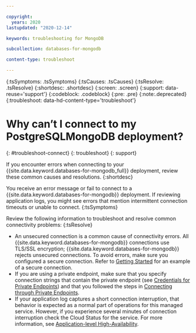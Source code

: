 ```yaml
---

copyright:
  years: 2020
lastupdated: "2020-12-14"

keywords: troubleshooting for MongoDB

subcollection: databases-for-mongodb

content-type: troubleshoot

---
```


{:tsSymptoms: .tsSymptoms}
{:tsCauses: .tsCauses}
{:tsResolve: .tsResolve}
{:shortdesc: .shortdesc}
{:screen: .screen}
{:support: data-reuse='support'}
{:codeblock: .codeblock}
{:pre: .pre}
{:note:.deprecated}
{:troubleshoot: data-hd-content-type='troubleshoot'}


# Why can’t I connect to my PostgreSQLMongoDB deployment?
{: #troubleshoot-connect}
{: troubleshoot}
{: support} <!-- Only add this attribute to entries that you want to display in the support center. -->

If you encounter errors when connecting to your {{site.data.keyword.databases-for-mongodb_full}} deployment, review these common causes and resolutions.
{:shortdesc}

You receive an error message or fail to connect to a {{site.data.keyword.databases-for-mongodb}} deployment.  If reviewing application logs, you might see errors that mention intermittent connection timeouts or unable to connect.
{:tsSymptoms}

Review the following information to troubleshoot and resolve common connectivity problems:
{:tsResolve}
* An unsecured connection is a common cause of connectivity errors.  All {{site.data.keyword.databases-for-mongodb}} connections use TLS/SSL encryption; {{site.data.keyword.databases-for-mongodb}} rejects unsecured connections.  To avoid errors, make sure you configured a secure connection.  Refer to [Getting Started](/docs/databases-for-mongodb?topic=databases-for-mongodb-getting-started) for an example of a secure connection.
* If you are using a private endpoint, make sure that you specify connection strings that contain the private endpoint (see [Credentials for Private Endpoints](/docs/databases-for-mongodb?topic=cloud-databases-service-endpoints#credentials-for-private-endpoints)) and that you followed the steps in [Connecting through Private Endpoints](/docs/databases-for-mongodb?topic=cloud-databases-service-endpoints#private-endpoint-connections).
* If your application log captures a short connection interruption, that behavior is expected as a normal part of operations for this managed service. However, if you experience several minutes of connection interruption check the Cloud Status for the service. For more information, see [Application-level High-Availability](/docs/databases-for-mongodb?topic=databases-for-mongodb-high-availability#application-level-high-availability).

